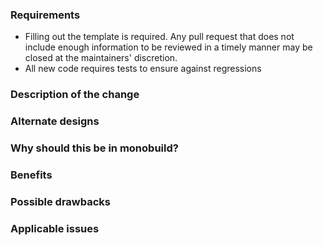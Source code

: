 ### Requirements

* Filling out the template is required. Any pull request that does not include enough information to be reviewed in a timely manner may be closed at the maintainers' discretion.
* All new code requires tests to ensure against regressions

### Description of the change

<!--

We must be able to understand the design of your change from this description. If we can't get a good idea of what the code will be doing from the description here, the pull request may be closed at the maintainers' discretion. Keep in mind that the maintainer reviewing this PR may not be familiar with or have worked with the code here recently, so please walk us through the concepts.

-->

### Alternate designs

<!-- Explain what other alternates were considered and why the proposed version was selected -->

### Why should this be in monobuild?

<!-- Explain why this functionality should be in monobuild -->

### Benefits

<!-- What benefits will be realized by the code change? -->

### Possible drawbacks

<!-- What are the possible side-effects or negative impacts of the code change? -->

### Applicable issues

<!-- Enter any applicable Issues here -->
